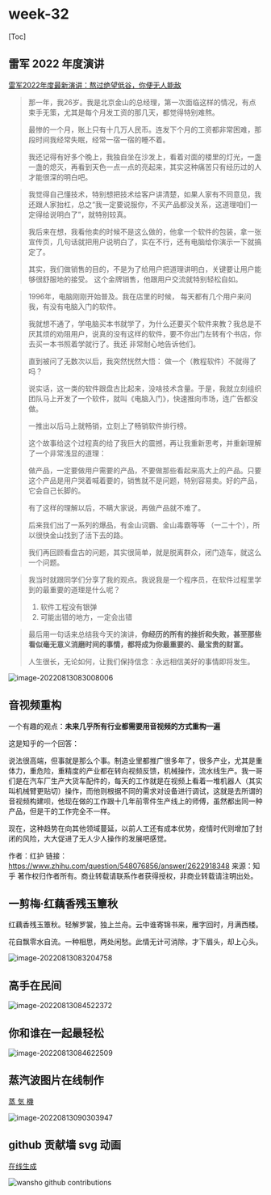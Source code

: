 # week-32

[Toc]



## 雷军 2022 年度演讲

[雷军2022年度最新演讲：熬过绝望低谷，你便无人能敌 ](https://www.sohu.com/a/576060273_358836)

> 那一年，我26岁。我是北京金山的总经理，第一次面临这样的情况，有点束手无策，尤其是每个月发工资的那几天，都觉得特别难熬。
>
> 最惨的一个月，账上只有十几万人民币。连发下个月的工资都非常困难，那段时间我经常失眠，经常一宿一宿的睡不着。
>
> 我还记得有好多个晚上，我独自坐在沙发上，看着对面的楼里的灯光，一盏一盏的熄灭，再看到天色一点一点的亮起来，其实这种痛苦只有经历过的人才能很深的明白吧。

> 我觉得自己懂技术，特别想把技术给客户讲清楚，如果人家有不同意见，我还跟人家抬杠，总之“我一定要说服你，不买产品都没关系，这道理咱们一定得给说明白了”，就特别较真。
>
> 我后来在想，我看他卖的时候不是这么做的，他拿一个软件的包装，拿一张宣传页，几句话就把用户说明白了，实在不行，还有电脑给你演示一下就搞定了。
>
> 其实，我们做销售的目的，不是为了给用户把道理讲明白，关键要让用户能够很舒服地的接受。 这个金牌销售，他跟用户交流就特别轻松自如。

> 1996年，电脑刚刚开始普及。我在店里的时候， 每天都有几个用户来问我，有没有电脑入门的软件。
>
> 我就想不通了，学电脑买本书就学了，为什么还要买个软件来教？我总是不厌其烦的劝阻用户，说真的没有这样的软件，要不你出门左转有个书店，你去买一本书照着学就行了。我还 非常耐心地告诉他们。
>
> 直到被问了无数次以后，我突然恍然大悟： 做一个（教程软件）不就得了吗？
>
> 说实话，这一类的软件跟盘古比起来，没啥技术含量。于是，我就立刻组织团队马上开发了一个软件，就叫《电脑入门》，快速推向市场，连广告都没做。
>
> 一推出以后马上就畅销，立刻上了畅销软件排行榜。
>
> 这个故事给这个过程真的给了我巨大的震撼，再让我重新思考，并重新理解了一个非常浅显的道理：
>
> 做产品，一定要做用户需要的产品，不要做那些看起来高大上的产品。只要这个产品是用户哭着喊着要的，销售就不是问题，特别容易卖。好的产品，它会自己长脚的。
>
> 有了这样的理解以后，不瞒大家说，再做产品就不难了。
>
> 后来我们出了一系列的爆品，有金山词霸、金山毒霸等等 （一二十个），所以很快金山找到了活下去的路。
>
> 我们再回顾看盘古的问题，其实很简单，就是脱离群众，闭门造车，就这么一个问题。

> 我当时就跟同学们分享了我的观点。我说我是一个程序员，在软件过程里学到的最重要的道理是什么呢？
>
> 1. 软件工程没有银弹
> 2. 可能出错的地方，一定会出错

> 最后用一句话来总结我今天的演讲，**你经历的所有的挫折和失败，甚至那些看似毫无意义消磨时间的事情，都将成为你最重要的、最宝贵的财富。**
>
> 人生很长，无论如何，让我们保持信念：永远相信美好的事情即将发生。

![image-20220813083008006](assets/image-20220813083008006.png)

## 音视频重构

一个有趣的观点：**未来几乎所有行业都需要用音视频的方式重构一遍**

这是知乎的一个回答：

说法很高端，但事就是那么个事。制造业里都推广很多年了，很多产业，尤其是重体力，重危险，重精度的产业都在转向视频反馈，机械操作，流水线生产。我一哥们是在汽车厂生产大货车配件的，每天的工作就是在视频上看着一堆机器人（其实叫机械臂更贴切）操作，而他则根据不同的需求对设备进行调试，这就是去所谓的音视频构建呗，他现在做的工作跟十几年前零件生产线上的师傅，虽然都出同一种产品，但是干的工作完全不一样。

现在，这种趋势在向其他领域蔓延，以前人工还有成本优势，疫情时代则增加了封闭的风险，大大促进了无人少人操作的发展吧感觉。

作者：红护
链接：https://www.zhihu.com/question/548076856/answer/2622918348
来源：知乎
著作权归作者所有。商业转载请联系作者获得授权，非商业转载请注明出处。



## 一剪梅·红藕香残玉簟秋

红藕香残玉簟秋。轻解罗裳，独上兰舟。云中谁寄锦书来，雁字回时，月满西楼。

花自飘零水自流。一种相思，两处闲愁。此情无计可消除，才下眉头，却上心头。

![image-20220813083204758](assets/image-20220813083204758.png)



## 高手在民间

![image-20220813084522372](assets/image-20220813084522372.png)



## 你和谁在一起最轻松

![image-20220813084622509](assets/image-20220813084622509.png)



## 蒸汽波图片在线制作

[蒸 気 機](https://magiconch.com/vaporwave/?from=github)

![image-20220813090303947](assets/image-20220813090303947.png)



## github 贡献墙 svg 动画

[在线生成](https://contribution.catsjuice.com/)

![wansho github contributions](https://contribution.catsjuice.com/_/wansho?chart=3dbar&gap=0.6&scale=2&flatten=1&animation=wave&animation_duration=3&animation_delay=0.03&animation_amplitude=24&animation_frequency=0.1&animation_wave_center=19_3&format=svg&weeks=40)